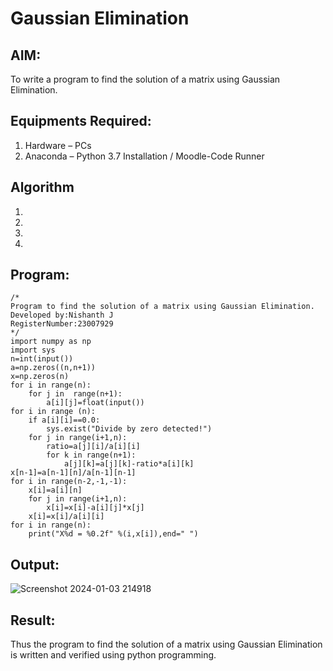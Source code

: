 # Gaussian Elimination

## AIM:
To write a program to find the solution of a matrix using Gaussian Elimination.

## Equipments Required:
1. Hardware – PCs
2. Anaconda – Python 3.7 Installation / Moodle-Code Runner

## Algorithm
1. 
2. 
3. 
4. 

## Program:
```
/*
Program to find the solution of a matrix using Gaussian Elimination.
Developed by:Nishanth J
RegisterNumber:23007929
*/
import numpy as np
import sys
n=int(input())
a=np.zeros((n,n+1))
x=np.zeros(n)
for i in range(n):
    for j in  range(n+1):
        a[i][j]=float(input())
for i in range (n):
    if a[i][i]==0.0:
        sys.exist("Divide by zero detected!")
    for j in range(i+1,n):
        ratio=a[j][i]/a[i][i]
        for k in range(n+1):
            a[j][k]=a[j][k]-ratio*a[i][k]
x[n-1]=a[n-1][n]/a[n-1][n-1]
for i in range(n-2,-1,-1):
    x[i]=a[i][n]
    for j in range(i+1,n):
        x[i]=x[i]-a[i][j]*x[j]
    x[i]=x[i]/a[i][i]
for i in range(n):
    print("X%d = %0.2f" %(i,x[i]),end=" ")

```

## Output:
![Screenshot 2024-01-03 214918](https://github.com/Nishanth-018/Gaussian/assets/149347651/38dcf053-768a-4602-9f41-a3a75116a9af)


## Result:
Thus the program to find the solution of a matrix using Gaussian Elimination is written and verified using python programming.

